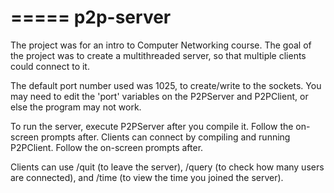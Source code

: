 =====
p2p-server
=====
The project was for an intro to Computer Networking course. The goal of the project was to create a multithreaded server, so that multiple clients could connect to it. 

The default port number used was 1025, to create/write to the sockets. You may need to edit the 'port' variables on the P2PServer and P2PClient, or else the program may not work.

To run the server, execute P2PServer after you compile it. Follow the on-screen prompts after.
Clients can connect by compiling and running P2PClient. Follow the on-screen prompts after.

Clients can use /quit (to leave the server), /query (to check how many users are connected), and /time (to view the time you joined the server). 
